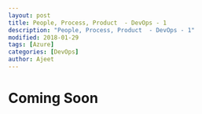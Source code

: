 ```yaml
---
layout: post
title: People, Process, Product  - DevOps - 1
description: "People, Process, Product  - DevOps - 1"
modified: 2018-01-29
tags: [Azure]
categories: [DevOps]
author: Ajeet
---
```

# Coming Soon